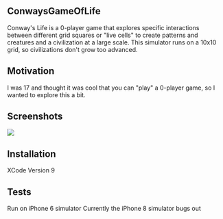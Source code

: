 ## ConwaysGameOfLife
Conway's Life is a 0-player game that explores specific interactions between different grid squares or "live cells" to create patterns and creatures and a civilization at a large scale. This simulator runs on a 10x10 grid, so civilizations don't grow too advanced. 

## Motivation
I was 17 and thought it was cool that you can "play" a 0-player game, so I wanted to explore this a bit.

## Screenshots
![](https://thumbs.gfycat.com/SpectacularHoarseKronosaurus-size_restricted.gif)

## Installation
XCode Version 9

## Tests
Run on iPhone 6 simulator
Currently the iPhone 8 simulator bugs out
